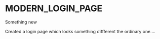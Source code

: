 # MODERN_LOGIN_PAGE
Something new

Created a login page which looks something diffferent the ordinary one....